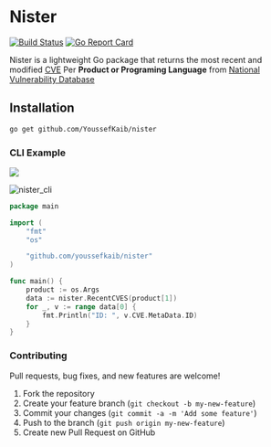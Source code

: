 [Build Status]: https://travis-ci.org/YoussefKaib/nister
[Build Status Badge]:https://travis-ci.com/YoussefKaib/nister.svg?branch=master

# Nister

[![Build Status][Build Status Badge]][Build Status] [![Go Report Card](https://goreportcard.com/badge/github.com/YoussefKaib/nister)](https://goreportcard.com/report/github.com/YoussefKaib/nister)

Nister is a lightweight Go package that returns the most recent and modified [CVE](https://cve.mitre.org/) Per **Product or Programing Language** from [National Vulnerability Database](https://nvd.nist.gov/vuln/data-feeds)

## Installation

```md
go get github.com/YoussefKaib/nister
```

### CLI Example

![](https://media.giphy.com/media/hvGbporNaP1xozXbxn/giphy.gif)

![nister_cli](https://github.com/YoussefKaib/nister/blob/master/images/nister_cli_example.png)

```go
package main

import (
    "fmt"
    "os"

    "github.com/youssefkaib/nister"
)

func main() {
    product := os.Args
    data := nister.RecentCVES(product[1])
    for _, v := range data[0] {
        fmt.Println("ID: ", v.CVE.MetaData.ID)
    }
}

```

### Contributing

Pull requests, bug fixes, and new features are welcome!

1. Fork the repository
2. Create your feature branch (`git checkout -b my-new-feature`)
3. Commit your changes (`git commit -a -m 'Add some feature'`)
4. Push to the branch (`git push origin my-new-feature`)
5. Create new Pull Request on GitHub
